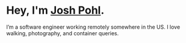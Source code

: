 # Hey, I'm [Josh Pohl](https://www.lightpohl.me).

I’m a software engineer working remotely somewhere in the US. I love walking, photography, and container queries.

